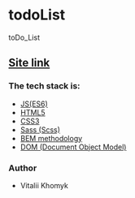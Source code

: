 # todoList
toDo_List

<h2><a href="https://vitalii7845.github.io/todoList/" rel="nofollow">Site link</a></h2>

<h3>The tech stack is:</h3>
<ul>
<li><a href="https://262.ecma-international.org/6.0" rel="nofollow">JS(ES6)</a></li>
<li><a href="https://en.wikipedia.org/wiki/HTML5" rel="nofollow">HTML5</a></li>
<li><a href="https://en.wikipedia.org/wiki/Cascading_Style_Sheets" rel="nofollow">CSS3</a></li>
<li><a href="https://sass-lang.com/" rel="nofollow">Sass (Scss)</a></li>
<li><a href="https://en.bem.info/methodology/" rel="nofollow">BEM methodology</a></li>
<li><a href="https://en.wikipedia.org/wiki/Document_Object_Model" rel="nofollow">DOM (Document Object Model)</a></li>
</ul>
<h3>Author</h3>
<ul>
<li>Vitalii Khomyk</li>
</ul>
